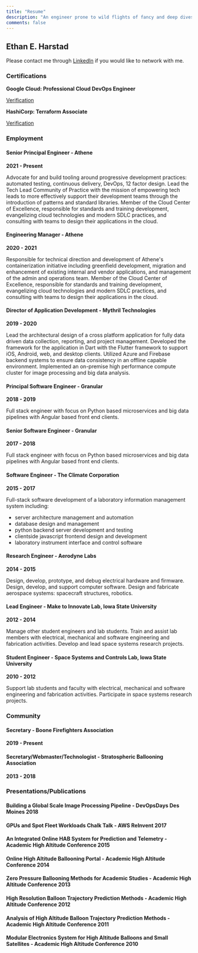 ```yaml
---
title: "Resume"
description: "An engineer prone to wild flights of fancy and deep dives down Wikipedia until I learn something new."
comments: false
---
```


## Ethan E. Harstad

Please contact me through [LinkedIn](https://www.linkedin.com/in/ethanharstad/) if you would like to network with me.

### Certifications

**Google Cloud: Professional Cloud DevOps Engineer**

[Verification](https://www.credential.net/8d622d8e-99b0-48fb-a365-2d024013222a)

**HashiCorp: Terraform Associate**

[Verification](https://www.credly.com/badges/d7624965-8c38-49a0-b0a9-b14ff566b7fb/public_url)

### Employment

#### Senior Principal Engineer - Athene

**2021 - Present**

Advocate for and build tooling around progressive development practices: automated testing, continuous delivery, DevOps, 12 factor design.
Lead the Tech Lead Community of Practice with the mission of empowering tech leads to more effectively support their development teams through the introduction of patterns and standard libraries.
Member of the Cloud Center of Excellence, responsible for standards and training development, evangelizing cloud technologies and modern SDLC practices, and consulting with teams to design their applications in the cloud.

#### Engineering Manager - Athene

**2020 - 2021**

Responsible for technical direction and development of Athene's containerization initiative including greenfield development, migration and enhancement of existing internal and vendor applications, and management of the admin and operations team.
Member of the Cloud Center of Excellence, responsible for standards and training development, evangelizing cloud technologies and modern SDLC practices, and consulting with teams to design their applications in the cloud.

#### Director of Application Development - Mythril Technologies

**2019 - 2020**

Lead the architectural design of a cross platform application for fully data driven data collection, reporting, and project management.
Developed the framework for the application in Dart with the Flutter framework to support iOS, Android, web, and desktop clients.
Utilized Azure and Firebase backend systems to ensure data consistency in an offline capable environment.
Implemented an on-premise high performance compute cluster for image processing and big data analysis.

#### Principal Software Engineer - Granular

**2018 - 2019**

Full stack engineer with focus on Python based microservices and big data pipelines with Angular based front end clients.

#### Senior Software Engineer - Granular

**2017 - 2018**

Full stack engineer with focus on Python based microservices and big data pipelines with Angular based front end clients.

#### Software Engineer - The Climate Corporation

**2015 - 2017**

Full-stack software development of a laboratory information management system including:
- server architecture management and automation
- database design and management
- python backend server development and testing
- clientside javascript frontend design and development
- laboratory instrument interface and control software

#### Research Engineer - Aerodyne Labs

**2014 - 2015**

Design, develop, prototype, and debug electrical hardware and firmware.
Design, develop, and support computer software.
Design and fabricate aerospace systems: spacecraft structures, robotics.

#### Lead Engineer - Make to Innovate Lab, Iowa State University

**2012 - 2014**

Manage other student engineers and lab students.
Train and assist lab members with electrical, mechanical and software engineering and fabrication activities.
Develop and lead space systems research projects.

#### Student Engineer - Space Systems and Controls Lab, Iowa State University

**2010 - 2012**

Support lab students and faculty with electrical, mechanical and software engineering and fabrication activities.
Participate in space systems research projects.

### Community

#### Secretary - Boone Firefighters Association

**2019 - Present**

#### Secretary/Webmaster/Technologist - Stratospheric Ballooning Association

**2013 - 2018**

### Presentations/Publications

#### Building a Global Scale Image Processing Pipeline - DevOpsDays Des Moines 2018

#### GPUs and Spot Fleet Workloads Chalk Talk - AWS ReInvent 2017

#### An Integrated Online HAB System for Prediction and Telemetry - Academic High Altitude Conference 2015

#### Online High Altitude Ballooning Portal - Academic High Altitude Conference 2014

#### Zero Pressure Ballooning Methods for Academic Studies - Academic High Altitude Conference 2013

#### High Resolution Balloon Trajectory Prediction Methods - Academic High Altitude Conference 2012

#### Analysis of High Altitude Balloon Trajectory Prediction Methods - Academic High Altitude Conference 2011

#### Modular Electronics System for High Altitude Balloons and Small Satellites - Academic High Altitude Conference 2010
